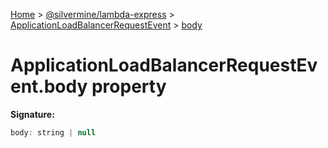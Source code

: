 [Home](./index) &gt; [@silvermine/lambda-express](./lambda-express.md) &gt; [ApplicationLoadBalancerRequestEvent](./lambda-express.applicationloadbalancerrequestevent.md) &gt; [body](./lambda-express.applicationloadbalancerrequestevent.body.md)

# ApplicationLoadBalancerRequestEvent.body property


**Signature:**
```javascript
body: string | null
```
